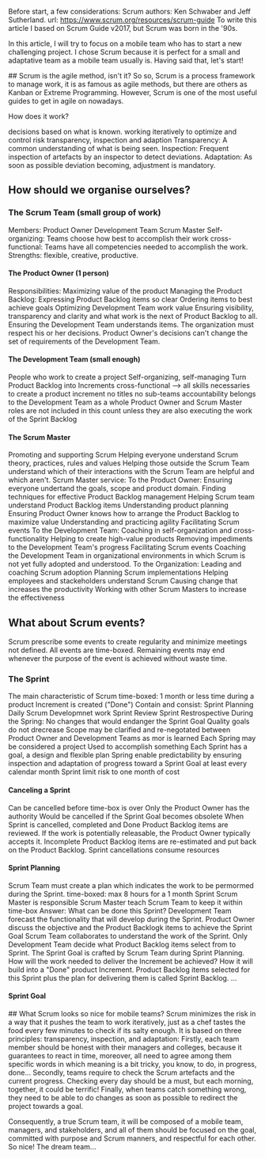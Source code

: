 Before start, a few considerations:
Scrum authors: Ken Schwaber and Jeff Sutherland.
url: https://www.scrum.org/resources/scrum-guide
To write this article I based on Scrum Guide v2017, but Scrum was born in the '90s. 

In this article, I will try to focus on a mobile team who has to start a new challenging project. I chose Scrum because it is perfect for a small and adaptative team as a mobile team usually is. Having said that, let's start!

## Scrum is the agile method, isn't it?
So so, Scrum is a process framework to manage work, it is as famous as agile methods, but there are others as Kanban or Extreme Programming. However, Scrum is one of the most useful guides to get in agile on nowadays.

How does it work?

decisions based on what is known.
working iteratively to optimize and control risk
transparency, inspection and adaption
Transparency: A common understanding of what is being seen.
Inspection: Frequent inspection of artefacts by an inspector to detect deviations.
Adaptation: As soon as possible deviation becoming, adjustment is mandatory.
## How should we organise ourselves?
### The Scrum Team (small group of work)
Members:
Product Owner
Development Team
Scrum Master
Self-organizing: Teams choose how best to accomplish their work
cross-functional: Teams have all competencies needed to accomplish the work.
Strengths: flexible, creative, productive.
#### The Product Owner (1 person)
Responsibilities:
Maximizing value of the product
Managing the Product Backlog:
Expressing Product Backlog items so clear
Ordering items to best achieve goals
Optimizing Development Team work value
Ensuring visibility, transparency and clarity and what work is the next of Product Backlog to all.
Ensuring the Development Team understands items.
The organization must respect his or her decisions.
Product Owner's decisions can't change the set of requirements of the Development Team.
#### The Development Team (small enough)
People who work to create a project
Self-organizing, self-managing
Turn Product Backlog into Increments
cross-functional --> all skills necessaries to create a product increment
no titles
no sub-teams
accountability belongs to the Development Team as a whole
Product Owner and Scrum Master roles are not included in this count unless they are also executing the work of the Sprint Backlog
#### The Scrum Master
Promoting and supporting Scrum
Helping everyone understand Scrum theory, practices, rules and values
Helping those outside the Scrum Team understand which of their interactions with the Scrum Team are helpful and which aren't.
Scrum Master service:
To the Product Owner:
Ensuring everyone undertand the goals, scope and product domain.
Finding techniques for effective Product Backlog management
Helping Scrum team understand Product Backlog items
Understanding product planning
Ensuring Product Owner knows how to arrange the Product Backlog to maximize value
Understanding and practicing agility
Facilitating Scrum events
To the Development Team:
Coaching in self-organization and cross-functionality
Helping to create high-value products
Removing impediments to the Development Team's progress
Facilitating Scrum events
Coaching the Development Team in organizational environments in which Scrum is not yet fully adopted and understood.
To the Organization:
Leading and coaching Scrum adoption
Planning Scrum implementations
Helping employees and stackeholders understand Scrum
Causing change that increases the productivity
Working with other Scrum Masters to increase the effectiveness
## What about Scrum events?
Scrum prescribe some events to create regularity and minimize meetings not defined. All events are time-boxed. Remaining events may end whenever the purpose of the event is achieved without waste time.

### The Sprint
The main characteristic of Scrum
time-boxed: 1 month or less
time during a product Increment is created ("Done")
Contain and consist:
Sprint Planning
Daily Scrum
Developmnet work
Sprint Review
Sprint Restrospective
During the Spring:
No changes that would endanger the Sprint Goal
Quality goals do not drecrease
Scope may be clarified and re-negotated between Product Owner and Development Teams as mor is learned
Each Spring may be considered a project
Used to accomplish something
Each Sprint has a goal, a design and flexible plan
Spring enable predictability by ensuring inspection and adaptation of progress toward a Sprint Goal at least every calendar month
Sprint limit risk to one month of cost
#### Canceling a Sprint
Can be cancelled before time-box is over
Only the Product Owner has the authority
Would be cancelled if the Sprint Goal becomes obsolete
When Sprint is cancelled, completed and Done Product Backlog items are reviewed. If the work is potentially releasable, the Product Owner typically accepts it.
Incomplete Product Backlog items are re-estimated and put back on the Product Backlog.
Sprint cancellations consume resources
#### Sprint Planning
Scrum Team must create a plan which indicates the work to be permormed during the Sprint.
time-boxed: max 8 hours for a 1 month Sprint
Scrum Master is responsible 
Scrum Master teach Scrum Team to keep it within time-box
Answer:
What can be done this Sprint?
Development Team forecast the functionality that will develop during the Sprint.
Product Owner discuss the objective and the Product Backlogk items to achieve the Sprint Goal
Scrum Team collaborates to understand the work of the Sprint.
Only Development Team decide what Product Backlog items select from to Sprint.
The Sprint Goal is crafted by Scrum Team during Sprint Planning.
How will the work needed to deliver the Increment be achieved?
How it will build into a "Done" product Increment.
Product Backlog items selected for this Sprint plus the plan for delivering them is called Sprint Backlog.
...
#### Sprint Goal






## What Scrum looks so nice for mobile teams?
Scrum minimizes the risk in a way that it pushes the team to work iteratively, just as a chef tastes the food every few minutes to check if its salty enough.
It is based on three principles: transparency, inspection, and adaptation:
Firstly, each team member should be honest with their managers and colleges, because it guarantees to react in time, moreover, all need to agree among them specific words in which meaning is a bit tricky, you know, to do, in progress, done...
Secondly, teams require to check the Scrum artefacts and the current progress. Checking every day should be a must, but each morning, together, it could be terrific!
Finally, when teams catch something wrong, they need to be able to do changes as soon as possible to redirect the project towards a goal. 

Consequently, a true Scrum team, it will be composed of a mobile team, managers, and stakeholders, and all of them should be focused on the goal, committed with purpose and Scrum manners, and respectful for each other. So nice! The dream team...



